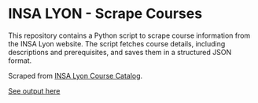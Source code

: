 # INSA LYON - Scrape Courses

This repository contains a Python script to scrape course information from the INSA Lyon website. The script fetches course details, including descriptions and prerequisites, and saves them in a structured JSON format.

Scraped from [INSA Lyon Course Catalog](https://www.insa-lyon.fr/en/formation/offre-de-formation).

[See output here](./output/index)